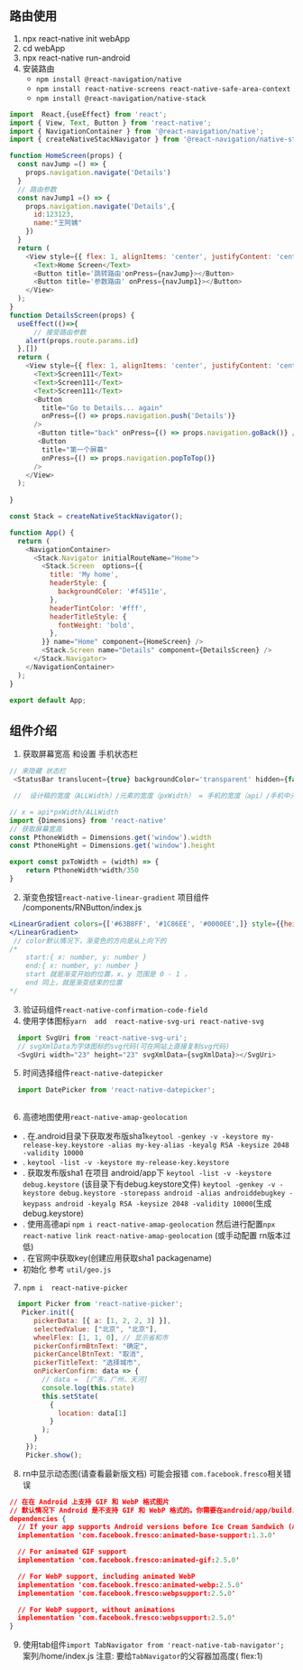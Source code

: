 ## 路由使用
1. npx react-native init webApp
2. cd webApp
3. npx react-native run-android
4. 安装路由
    + `npm install @react-navigation/native`
    + `npm install react-native-screens react-native-safe-area-context`
    + `npm install @react-navigation/native-stack`
```javascript
import  React,{useEffect} from 'react';
import { View, Text, Button } from 'react-native';
import { NavigationContainer } from '@react-navigation/native';
import { createNativeStackNavigator } from '@react-navigation/native-stack';

function HomeScreen(props) {
  const navJump =() => {
    props.navigation.navigate('Details')
  }
  // 路由参数
  const navJump1 =() => {
    props.navigation.navigate('Details',{
      id:123123,
      name:"王阿姨"
    })
  }
  return (
    <View style={{ flex: 1, alignItems: 'center', justifyContent: 'center' }}>
      <Text>Home Screen</Text>
      <Button title='跳转路由'onPress={navJump}></Button>
      <Button title='参数路由' onPress={navJump1}></Button>
    </View>
  );
}
function DetailsScreen(props) {
  useEffect(()=>{
      // 接受路由参数
    alert(props.route.params.id)
  },[])
  return (
    <View style={{ flex: 1, alignItems: 'center', justifyContent: 'center' }}>
      <Text>Screen111</Text>
      <Text>Screen111</Text>
      <Text>Screen111</Text>
      <Button
        title="Go to Details... again"
        onPress={() => props.navigation.push('Details')}
      />
       <Button title="back" onPress={() => props.navigation.goBack()} />
       <Button
        title="第一个屏幕"
        onPress={() => props.navigation.popToTop()}
      />
    </View>
  );
  
}

const Stack = createNativeStackNavigator();

function App() {
  return (
    <NavigationContainer>
      <Stack.Navigator initialRouteName="Home">
        <Stack.Screen  options={{
          title: 'My home',
          headerStyle: {
            backgroundColor: '#f4511e',
          },
          headerTintColor: '#fff',
          headerTitleStyle: {
            fontWeight: 'bold',
          },
        }} name="Home" component={HomeScreen} />
        <Stack.Screen name="Details" component={DetailsScreen} />
      </Stack.Navigator>
    </NavigationContainer>
  );
}

export default App;
```

## 组件介绍
1. 获取屏幕宽高  和设置 手机状态栏
```javascript
// 来隐藏 状态栏
 <StatusBar translucent={true} backgroundColor='transparent' hidden={false}></StatusBar>

 //  设计稿的宽度（ALLWidth）/元素的宽度（pxWidth） = 手机的宽度（api）/手机中元素的宽度(x)

// x = api*pxWidth/ALLWidth
import {Dimensions} from 'react-native'
// 获取屏幕宽高
const PthoneWidth = Dimensions.get('window').width 
const PthoneHight = Dimensions.get('window').height

export const pxToWidth = (width) => {
    return PthoneWidth*width/350
}
```
 2. 渐变色按钮`react-native-linear-gradient`  项目组件 /components/RNButton/index.js
```jsx
<LinearGradient colors={['#63B8FF', '#1C86EE', '#0000EE',]} style={{height: 150}}>
</LinearGradient>
 // color默认情况下，渐变色的方向是从上向下的
/*  
    start:{ x: number, y: number }
    end:{ x: number, y: number }
    start 就是渐变开始的位置，x、y 范围是 0 - 1 ，
    end 同上，就是渐变结束的位置 
*/
```

3. 验证码组件`react-native-confirmation-code-field`
4. 使用字体图标`yarn  add  react-native-svg-uri react-native-svg`

```javascript
  import SvgUri from 'react-native-svg-uri';
  // svgXmlData为字体图标的svg代码(可在网站上直接复制svg代码)
  <SvgUri width="23" height="23" svgXmlData={svgXmlData}></SvgUri>
```
5. 时间选择组件`react-native-datepicker`
```javascript
  import DatePicker from 'react-native-datepicker';
 
```
6. 高德地图使用`react-native-amap-geolocation`
  - . 在.android目录下获取发布版sha1`keytool -genkey -v -keystore my-release-key.keystore -alias my-key-alias -keyalg RSA -keysize 2048 -validity 10000`
  - . `keytool -list -v -keystore my-release-key.keystore`
  - . 获取发布版sha1 在项目 android/app下 `keytool -list -v -keystore debug.keystore` (该目录下有debug.keystore文件) `keytool -genkey -v -keystore debug.keystore -storepass android -alias androiddebugkey -keypass android -keyalg RSA -keysize 2048 -validity 10000`(生成debug.keystore)
  - . 使用高德api `npm i react-native-amap-geolocation` 然后进行配置`npx react-native link react-native-amap-geolocation` (或手动配置 rn版本过低)
  - . 在官网中获取key(创建应用获取sha1 packagename)
  - 初始化 参考 `util/geo.js`
7. `npm i  react-native-picker`
```javascript
  import Picker from 'react-native-picker';
   Picker.init({
      pickerData: [{ a: [1, 2, 2, 3] }],
      selectedValue: ["北京", "北京"],
      wheelFlex: [1, 1, 0], // 显示省和市
      pickerConfirmBtnText: "确定",
      pickerCancelBtnText: "取消",
      pickerTitleText: "选择城市",
      onPickerConfirm: data => {
        // data =  [广东，广州，天河]
        console.log(this.state)
        this.setState(
          {
            location: data[1]
          }
        );
      }
    });
    Picker.show();
```
8. rn中显示动态图(请查看最新版文档) 可能会报错 `com.facebook.fresco`相关错误

```json
// 在在 Android 上支持 GIF 和 WebP 格式图片
// 默认情况下 Android 是不支持 GIF 和 WebP 格式的。你需要在android/app/build.gradle文件中根据需要手动添加以下模块：
dependencies {
  // If your app supports Android versions before Ice Cream Sandwich (API level 14)
  implementation 'com.facebook.fresco:animated-base-support:1.3.0'

  // For animated GIF support
  implementation 'com.facebook.fresco:animated-gif:2.5.0'

  // For WebP support, including animated WebP
  implementation 'com.facebook.fresco:animated-webp:2.5.0'
  implementation 'com.facebook.fresco:webpsupport:2.5.0'

  // For WebP support, without animations
  implementation 'com.facebook.fresco:webpsupport:2.5.0'
}
```


9. 使用tab组件`import TabNavigator from 'react-native-tab-navigator';` 案列/home/index.js
 注意: 要给`TabNavigator`的父容器加高度(  flex:1)